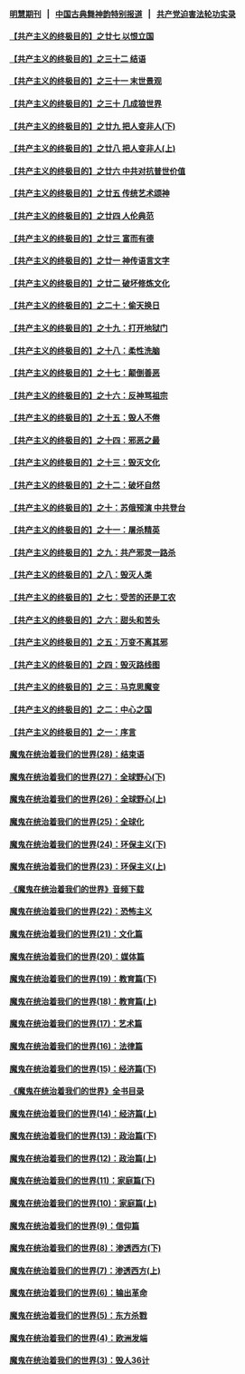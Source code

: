 #### [明慧期刊](https://github.com/gfw-breaker/mh-qikan) &nbsp;&nbsp;|&nbsp;&nbsp; [中国古典舞神韵特别报道](https://github.com/gfw-breaker/mh-news/blob/master/shenyun.md?t=07111735) &nbsp;&nbsp;|&nbsp;&nbsp; [共产党迫害法轮功实录](https://github.com/gfw-breaker/mh-news/blob/master/README.md?t=07111735)  

#### [【共产主义的终极目的】之廿七 以恨立国](../pages/nsc422/n11336944.md?t=07111735) 

#### [【共产主义的终极目的】之三十二 结语](../pages/nsc422/n11360535.md?t=07111735) 

#### [【共产主义的终极目的】之三十一 末世景观](../pages/nsc422/n11351129.md?t=07111735) 

#### [【共产主义的终极目的】之三十 几成狼世界](../pages/nsc422/n11348280.md?t=07111735) 

#### [【共产主义的终极目的】之廿九 把人变非人(下)](../pages/nsc422/n11344140.md?t=07111735) 

#### [【共产主义的终极目的】之廿八 把人变非人(上)](../pages/nsc422/n11340492.md?t=07111735) 

#### [【共产主义的终极目的】之廿六 中共对抗普世价值](../pages/nsc422/n11324785.md?t=07111735) 

#### [【共产主义的终极目的】之廿五 传统艺术颂神](../pages/nsc422/n11296396.md?t=07111735) 

#### [【共产主义的终极目的】之廿四 人伦典范](../pages/nsc422/n11296397.md?t=07111735) 

#### [【共产主义的终极目的】之廿三 富而有德](../pages/nsc422/n11283598.md?t=07111735) 

#### [【共产主义的终极目的】之廿一 神传语言文字](../pages/nsc422/n11263265.md?t=07111735) 

#### [【共产主义的终极目的】之廿二 破坏修炼文化](../pages/nsc422/n11245728.md?t=07111735) 

#### [【共产主义的终极目的】之二十：偷天换日](../pages/nsc422/n11238846.md?t=07111735) 

#### [【共产主义的终极目的】之十九：打开地狱门](../pages/nsc422/n11206376.md?t=07111735) 

#### [【共产主义的终极目的】之十八：柔性洗脑](../pages/nsc422/n11199994.md?t=07111735) 

#### [【共产主义的终极目的】之十七：颠倒善恶](../pages/nsc422/n11179782.md?t=07111735) 

#### [【共产主义的终极目的】之十六：反神骂祖宗](../pages/nsc422/n11166798.md?t=07111735) 

#### [【共产主义的终极目的】之十五：毁人不倦](../pages/nsc422/n11166792.md?t=07111735) 

#### [【共产主义的终极目的】之十四：邪恶之最](../pages/nsc422/n11150249.md?t=07111735) 

#### [【共产主义的终极目的】之十三：毁灭文化](../pages/nsc422/n11135227.md?t=07111735) 

#### [【共产主义的终极目的】之十二：破坏自然](../pages/nsc422/n11135214.md?t=07111735) 

#### [【共产主义的终极目的】之十：苏俄预演 中共登台](../pages/nsc422/n11118424.md?t=07111735) 

#### [【共产主义的终极目的】之十一：屠杀精英](../pages/nsc422/n11118442.md?t=07111735) 

#### [【共产主义的终极目的】之九：共产邪灵一路杀](../pages/nsc422/n11114139.md?t=07111735) 

#### [【共产主义的终极目的】之八：毁灭人类](../pages/nsc422/n11108503.md?t=07111735) 

#### [【共产主义的终极目的】之七：受苦的还是工农](../pages/nsc422/n11101809.md?t=07111735) 

#### [【共产主义的终极目的】之六：甜头和苦头](../pages/nsc422/n11096971.md?t=07111735) 

#### [【共产主义的终极目的】之五：万变不离其邪](../pages/nsc422/n11091285.md?t=07111735) 

#### [【共产主义的终极目的】之四：毁灭路线图](../pages/nsc422/n11086284.md?t=07111735) 

#### [【共产主义的终极目的】之三：马克思魔变](../pages/nsc422/n11061941.md?t=07111735) 

#### [【共产主义的终极目的】之二：中心之国](../pages/nsc422/n11047728.md?t=07111735) 

#### [【共产主义的终极目的】之一：序言](../pages/nsc422/n11086077.md?t=07111735) 

#### [魔鬼在统治着我们的世界(28)：结束语](../pages/nsc422/n10936246.md?t=07111735) 

#### [魔鬼在统治着我们的世界(27)：全球野心(下)](../pages/nsc422/n10928319.md?t=07111735) 

#### [魔鬼在统治着我们的世界(26)：全球野心(上)](../pages/nsc422/n10900318.md?t=07111735) 

#### [魔鬼在统治着我们的世界(25)：全球化](../pages/nsc422/n10788205.md?t=07111735) 

#### [魔鬼在统治着我们的世界(24)：环保主义(下)](../pages/nsc422/n10695307.md?t=07111735) 

#### [魔鬼在统治着我们的世界(23)：环保主义(上)](../pages/nsc422/n10688613.md?t=07111735) 

#### [《魔鬼在统治着我们的世界》音频下载](../pages/nsc422/n10635553.md?t=07111735) 

#### [魔鬼在统治着我们的世界(22)：恐怖主义](../pages/nsc422/n10614727.md?t=07111735) 

#### [魔鬼在统治着我们的世界(21)：文化篇](../pages/nsc422/n10597706.md?t=07111735) 

#### [魔鬼在统治着我们的世界(20)：媒体篇](../pages/nsc422/n10586579.md?t=07111735) 

#### [魔鬼在统治着我们的世界(19)：教育篇(下)](../pages/nsc422/n10564808.md?t=07111735) 

#### [魔鬼在统治着我们的世界(18)：教育篇(上)](../pages/nsc422/n10526970.md?t=07111735) 

#### [魔鬼在统治着我们的世界(17)：艺术篇](../pages/nsc422/n10499093.md?t=07111735) 

#### [魔鬼在统治着我们的世界(16)：法律篇](../pages/nsc422/n10485969.md?t=07111735) 

#### [魔鬼在统治着我们的世界(15)：经济篇(下)](../pages/nsc422/n10469975.md?t=07111735) 

#### [《魔鬼在统治着我们的世界》全书目录](../pages/nsc422/n10464261.md?t=07111735) 

#### [魔鬼在统治着我们的世界(14)：经济篇(上)](../pages/nsc422/n10457370.md?t=07111735) 

#### [魔鬼在统治着我们的世界(13)：政治篇(下)](../pages/nsc422/n10448270.md?t=07111735) 

#### [魔鬼在统治着我们的世界(12)：政治篇(上)](../pages/nsc422/n10444576.md?t=07111735) 

#### [魔鬼在统治着我们的世界(11)：家庭篇(下)](../pages/nsc422/n10440961.md?t=07111735) 

#### [魔鬼在统治着我们的世界(10)：家庭篇(上)](../pages/nsc422/n10435448.md?t=07111735) 

#### [魔鬼在统治着我们的世界(9)：信仰篇](../pages/nsc422/n10432159.md?t=07111735) 

#### [魔鬼在统治着我们的世界(8)：渗透西方(下)](../pages/nsc422/n10429603.md?t=07111735) 

#### [魔鬼在统治着我们的世界(7)：渗透西方(上)](../pages/nsc422/n10426013.md?t=07111735) 

#### [魔鬼在统治着我们的世界(6)：输出革命](../pages/nsc422/n10421536.md?t=07111735) 

#### [魔鬼在统治着我们的世界(5)：东方杀戮](../pages/nsc422/n10417707.md?t=07111735) 

#### [魔鬼在统治着我们的世界(4)：欧洲发端](../pages/nsc422/n10414890.md?t=07111735) 

#### [魔鬼在统治着我们的世界(3)：毁人36计](../pages/nsc422/n10411583.md?t=07111735) 

